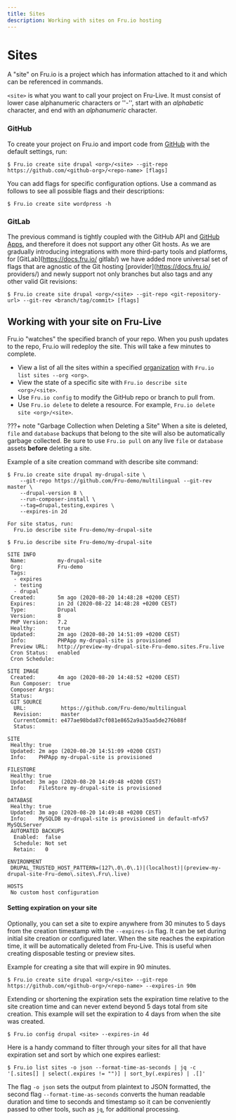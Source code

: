 ```yaml
---
title: Sites
description: Working with sites on Fru.io hosting
---
```

# Sites

A "site" on Fru.io is a project which has information attached to it and which can be referenced in commands.

`<site>` is what you want to call your project on Fru-Live. It must consist of lower case alphanumeric characters or ''-'', start with an _alphabetic_ character, and end with an _alphanumeric_ character.

### GitHub

To create your project on Fru.io and import code from [GitHub](github.md) with the default settings, run:
```
$ Fru.io create site drupal <org>/<site> --git-repo https://github.com/<github-org>/<repo-name> [flags]
```

You can add flags for specific configuration options. Use a command as follows to see all possible flags and their descriptions:
```
$ Fru.io create site wordpress -h
```

### GitLab

The previous command is tightly coupled with the GitHub API and [GitHub Apps](https://developer.github.com/apps/), and therefore it does not support any other Git hosts. As we are gradually introducing integrations with more third-party tools and platforms, for [GitLab](https://docs.fru.io/ gitlab/) we have added more universal set of flags that are agnostic of the Git hosting [provider](https://docs.fru.io/ providers/) and newly support not only branches but also tags and any other valid Git revisions:
```
$ Fru.io create site drupal <org>/<site> --git-repo <git-repository-url> --git-rev <branch/tag/commit> [flags]
```


## Working with your site on Fru-Live
Fru.io "watches" the specified branch of your repo. When you push updates to the repo, Fru.io will redeploy the site. This will take a few minutes to complete.

- View a list of all the sites within a specified [organization](organizations.md) with `Fru.io list sites --org <org>`.
- View the state of a specific site with `Fru.io describe site <org>/<site>`.
- Use `Fru.io config` to modify the GitHub repo or branch to pull from.
- Use `Fru.io delete` to delete a resource. For example, `Fru.io delete site <org>/<site>`.

???+ note "Garbage Collection when Deleting a Site"
    When a site is deleted, `file` and `database` backups that belong to the site will also be automatically garbage collected.
    Be sure to use `Fru.io pull` on any live `file` or `database` assets <b>before</b> deleting a site.

Example of a site creation command with describe site command:
```
$ Fru.io create site drupal my-drupal-site \
    --git-repo https://github.com/Fru-demo/multilingual --git-rev master \
    --drupal-version 8 \
    --run-composer-install \
    --tag=drupal,testing,expires \
    --expires-in 2d

For site status, run:
  Fru.io describe site Fru-demo/my-drupal-site
```

```
$ Fru.io describe site Fru-demo/my-drupal-site

SITE INFO
 Name:          my-drupal-site
 Org:           Fru-demo
 Tags:
  - expires
  - testing
  - drupal
 Created:       5m ago (2020-08-20 14:48:28 +0200 CEST)
 Expires:       in 2d (2020-08-22 14:48:28 +0200 CEST)
 Type:          Drupal
 Version:       8
 PHP Version:   7.2
 Healthy:       true
 Updated:       2m ago (2020-08-20 14:51:09 +0200 CEST)
 Info:          PHPApp my-drupal-site is provisioned
 Preview URL:   http://preview-my-drupal-site-Fru-demo.sites.Fru.live
 Cron Status:   enabled
 Cron Schedule:

SITE IMAGE
 Created:       4m ago (2020-08-20 14:48:52 +0200 CEST)
 Run Composer:  true
 Composer Args:
 Status:
 GIT SOURCE
  URL:           https://github.com/Fru-demo/multilingual
  Revision:      master
  CurrentCommit: e477ae98bda87cf081e8652a9a35aa5de276b88f
  Status:

SITE
 Healthy: true
 Updated: 2m ago (2020-08-20 14:51:09 +0200 CEST)
 Info:    PHPApp my-drupal-site is provisioned

FILESTORE
 Healthy: true
 Updated: 3m ago (2020-08-20 14:49:48 +0200 CEST)
 Info:    FileStore my-drupal-site is provisioned

DATABASE
 Healthy: true
 Updated: 3m ago (2020-08-20 14:49:48 +0200 CEST)
 Info:    MySQLDB my-drupal-site is provisioned in default-mfv57 MySQLServer
 AUTOMATED BACKUPS
  Enabled:  false
  Schedule: Not set
  Retain:   0

ENVIRONMENT
 DRUPAL_TRUSTED_HOST_PATTERN=(127\.0\.0\.1)|(localhost)|(preview-my-drupal-site-Fru-demo\.sites\.Fru\.live)

HOSTS
 No custom host configuration
```

#### Setting expiration on your site
Optionally, you can set a site to expire anywhere from 30 minutes to 5 days from the creation timestamp with the `--expires-in` flag. It can be set during initial site creation or configured later. When the site reaches the expiration time, it will be automatically deleted from Fru-Live. This is useful when creating disposable testing or preview sites.

Example for creating a site that will expire in 90 minutes.
```
$ Fru.io create site drupal <org>/<site> --git-repo https://github.com/<github-org>/<repo-name> --expires-in 90m
```

Extending or shortening the expiration sets the expiration time relative to the site creation time and can never extend beyond 5 days total from site creation.
This example will set the expiration to 4 days from when the site was created.
```
$ Fru.io config drupal <site> --expires-in 4d
```

Here is a handy command to filter through your sites for all that have expiration set and sort by which one expires earliest:
```
$ Fru.io list sites -o json --format-time-as-seconds | jq -c '[.sites[] | select(.expires != "")] | sort_by(.expires) | .[]'
```

The flag `-o json` sets the output from plaintext to JSON formatted, the second flag `--format-time-as-seconds` converts the human readable duration and time to seconds and timestamp so it can be conveniently passed to other tools, such as `jq`, for additional processing.
